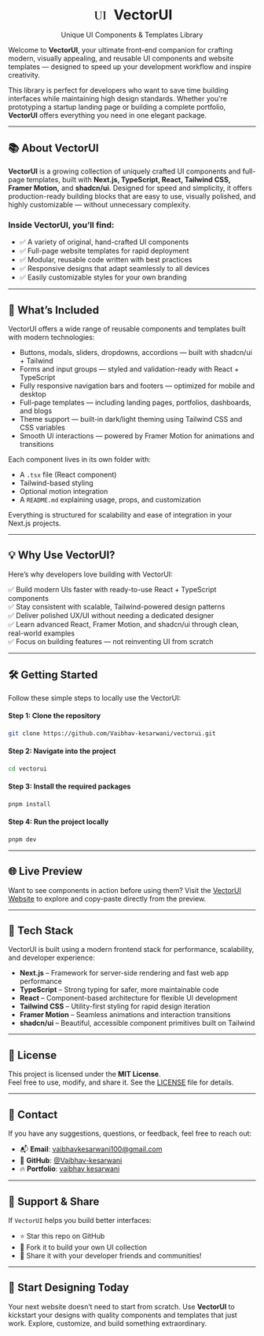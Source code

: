 <div style="display: flex; justify-content: center; align-items: center; gap: 10px;">
  <h1 align="center" style="display: flex; align-items: stretch; gap: 10px; margin: 0;">
    <img src="./app/icon.png" style="width: 35px; height: 35px;" alt="icon" />
    VectorUI
  </h1>
</div>


<p align="center"> 
    Unique UI Components & Templates Library
</p>

Welcome to **VectorUI**, your ultimate front-end companion for crafting modern, visually appealing, and reusable UI components and website templates — designed to speed up your development workflow and inspire creativity.

This library is perfect for developers who want to save time building interfaces while maintaining high design standards. Whether you're prototyping a startup landing page or building a complete portfolio, **VectorUI** offers everything you need in one elegant package.

---

## 📚 About VectorUI

**VectorUI** is a growing collection of uniquely crafted UI components and full-page templates, built with **Next.js, TypeScript, React, Tailwind CSS, Framer Motion,** and **shadcn/ui**. Designed for speed and simplicity, it offers production-ready building blocks that are easy to use, visually polished, and highly customizable — without unnecessary complexity.

### Inside VectorUI, you’ll find:

- ✅ A variety of original, hand-crafted UI components
- ✅ Full-page website templates for rapid deployment
- ✅ Modular, reusable code written with best practices
- ✅ Responsive designs that adapt seamlessly to all devices
- ✅ Easily customizable styles for your own branding

---

## 🧩 What’s Included  

VectorUI offers a wide range of reusable components and templates built with modern technologies:

- Buttons, modals, sliders, dropdowns, accordions — 
built with shadcn/ui + Tailwind
- Forms and input groups — styled and 
validation-ready with React + TypeScript
- Fully responsive navigation bars and footers — 
optimized for mobile and desktop
- Full-page templates — including landing pages, 
portfolios, dashboards, and blogs
- Theme support — built-in dark/light theming using 
Tailwind CSS and CSS variables
- Smooth UI interactions — powered by Framer Motion 
for animations and transitions

Each component lives in its own folder with:

- A `.tsx` file (React component)
- Tailwind-based styling
- Optional motion integration
- A `README.md` explaining usage, props, and customization

Everything is structured for scalability and ease of integration in your Next.js projects.

---

## 💡 Why Use VectorUI?

Here’s why developers love building with VectorUI:

✅ Build modern UIs faster with ready-to-use React + TypeScript components  
✅ Stay consistent with scalable, Tailwind-powered design patterns  
✅ Deliver polished UX/UI without needing a dedicated designer  
✅ Learn advanced React, Framer Motion, and shadcn/ui through clean, real-world examples  
✅ Focus on building features — not reinventing UI from scratch  

---

## 🛠️ Getting Started

Follow these simple steps to locally use the VectorUI:

#### Step 1: Clone the repository

```bash
git clone https://github.com/Vaibhav-kesarwani/vectorui.git
```

#### Step 2: Navigate into the project

```bash
cd vectorui
```

#### Step 3: Install the required packages

```bash
pnpm install
```

#### Step 4: Run the project locally

```bash
pnpm dev
```
---

## 🌐 Live Preview

Want to see components in action before using them? Visit the [VectorUI Website](https://vectorui.vercel.app/) to explore and copy-paste directly from the preview.

---

## 🧰 Tech Stack  
VectorUI is built using a modern frontend stack for performance, scalability, and developer experience:

- **Next.js** – Framework for server-side rendering and fast web app performance  
- **TypeScript** – Strong typing for safer, more maintainable code  
- **React** – Component-based architecture for flexible UI development  
- **Tailwind CSS** – Utility-first styling for rapid design iteration  
- **Framer Motion** – Seamless animations and interaction transitions  
- **shadcn/ui** – Beautiful, accessible component primitives built on Tailwind  

---

## 📄 License

This project is licensed under the **MIT License**.  
Feel free to use, modify, and share it. See the [LICENSE](LICENSE) file for details.

---

## 📢 Contact

If you have any suggestions, questions, or feedback, feel free to reach out:

- 📬 **Email**: [vaibhavkesarwani100@gmail.com](mailto:vaibhavkesarwani100@gmail.com)  
- 💼 **GitHub**: [@Vaibhav-kesarwani](https://github.com/Vaibhav-kesarwani)
- 🔥 **Portfolio**: [vaibhav kesarwani](https://vaibhavkesarwani.vercel.app/)

---

## 🌟 Support & Share

If `VectorUI` helps you build better interfaces:

- ⭐ Star this repo on GitHub 
- 🍴 Fork it to build your own UI collection 
- 📣 Share it with your developer friends and communities!

---

## 🚀 Start Designing Today

Your next website doesn’t need to start from scratch. Use **VectorUI** to kickstart your designs with quality components and templates that just work. Explore, customize, and build something extraordinary.
